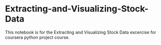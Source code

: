 # Extracting-and-Visualizing-Stock-Data
This notebook is for the Extracting and Visualizing Stock Data excercise for coursera python project course.
